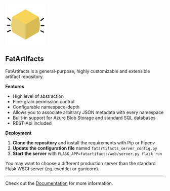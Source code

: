 <img src=".assets/fa-logo.png" height="128px">

## FatArtifacts

FatArtifacts is a general-purpose, highly customizable and extensible artifact
repository.

__Features__

* High level of abstraction
* Fine-grain permission control
* Configurable namespace-depth
* Allows you to associate arbitrary JSON metadata with every namespace
* Built-in support for Azure Blob Storage and standard SQL databases
* REST-Api included

__Deployment__

1. **Clone the repository** and install the requirements with Pip or Pipenv
2. **Update the configuration file** named `fatartifacts_server_config.py`
3. **Start the server** with `FLASK_APP=fatartifacts/web/server.py flask run`

You may want to choose a different production server than the standard Flask
WSGI server (eg. eventlet or gunicorn).

---

Check out the [Documentation] for more information.

  [Documentation]: https://niklasrosenstein.github.io/fatartifacts
